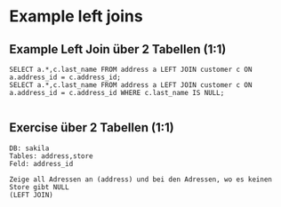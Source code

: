 # Example left joins 

## Example Left Join über 2 Tabellen (1:1) 

```
SELECT a.*,c.last_name FROM address a LEFT JOIN customer c ON a.address_id = c.address_id;
SELECT a.*,c.last_name FROM address a LEFT JOIN customer c ON a.address_id = c.address_id WHERE c.last_name IS NULL;


```
## Exercise über 2 Tabellen (1:1) 

```
DB: sakila
Tables: address,store  
Feld: address_id 

Zeige all Adressen an (address) und bei den Adressen, wo es keinen Store gibt NULL 
(LEFT JOIN) 


```
